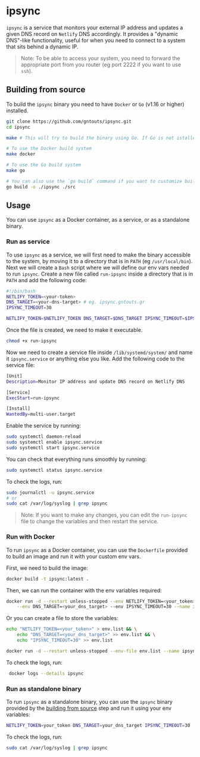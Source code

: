 # ipsync
`ipsync` is a service that monitors your external IP address and updates a given DNS record on `Netlify` DNS accordingly. It provides a "dynamic DNS"-like functionality, useful for when you need to connect to a system that sits behind a dynamic IP.

> Note: To be able to access your system, you need to forward the appropriate port from you router (eg port 2222 if you want to use `ssh`).

## Building from source

To build the `ipsync` binary you need to have `Docker` or `Go` (v1.16 or higher) installed.

```bash
git clone https://github.com/gntouts/ipsync.git
cd ipsync

make # This will try to build the binary using Go. If Go is not istalled it will attempt to build the binary using Docker

# To use the Docker build system
make docker

# To use the Go build system
make go

# You can also use the `go build` command if you want to customize build flags etc
go build -o ./ipsync ./src
```

## Usage 

You can use `ipsync` as a Docker container, as a service, or as a standalone binary.

### Run as service

To use `ipsync` as a service, we will first need to make the binary accessible to the system, by moving it to a directory that is in `PATH` (eg `/usr/local/bin`).
Next we will create a `Bash` script where we will define our env vars needed to run `ipsync`.
Create a new file called `run-ipsync` inside a directory that is in `PATH` and add the following code:

```bash
#!/bin/bash
NETLIFY_TOKEN=<your-token>
DNS_TARGET=<your-dns-target> # eg. ipsync.gntouts.gr
IPSYNC_TIMEOUT=30

NETLIFY_TOKEN=$NETLIFY_TOKEN DNS_TARGET=$DNS_TARGET IPSYNC_TIMEOUT=$IPSYNC_TIMEOUT ipsync
```

Once the file is created, we need to make it executable.

```bash
chmod +x run-ipsync
```

Now we need to create a service file inside `/lib/systemd/system/` and name it `ipsync.service` or anything else you like.
Add the following code to the service file:

```bash
[Unit]
Description=Monitor IP address and update DNS record on Netlify DNS

[Service]
ExecStart=run-ipsync

[Install]
WantedBy=multi-user.target
```

Enable the service by running:

```bash
sudo systemctl daemon-reload
sudo systemctl enable ipsync.service
sudo systemctl start ipsync.service
```

You can check that everything runs smoothly by running:

```bash
sudo systemctl status ipsync.service
```

To check the logs, run:

```bash
sudo journalctl -u ipsync.service
# or
sudo cat /var/log/syslog | grep ipsync
```

> Note: If you want to make any changes, you can edit the `run-ipsync` file to change the variables and then restart the service.


### Run with Docker

To run `ipsync` as a Docker container, you can use the `Dockerfile` provided to build an image and run it with your custom env vars.

First, we need to build the image:

```bash
docker build -t ipsync:latest .
```

Then, we can run the container with the env variables required:

```bash
docker run -d --restart unless-stopped --env NETLIFY_TOKEN=<your_token> \
    --env DNS_TARGET=<your_dns_target> --env IPSYNC_TIMEOUT=30 --name ipsync ipsync:latest
```

Or you can create a file to store the variables:
    
```bash
echo "NETLIFY_TOKEN=<your_token>" > env.list && \
    echo "DNS_TARGET=<your_dns_target>" >> env.list && \
    echo "IPSYNC_TIMEOUT=30" >> env.list

docker run -d --restart unless-stopped --env-file env.list --name ipsync ipsync:latest
```

To check the logs, run:

```bash
 docker logs --details ipsync
 ```

### Run as standalone binary

To run `ipsync` as a standalone binary, you can use the `ipsync` binary provided by the [building from source](#building-from-source) step and run it using your env variables:

```bash
NETLIFY_TOKEN=your_token DNS_TARGET=your_dns_target IPSYNC_TIMEOUT=30 ./bin/ipsync
```

To check the logs, run:

```bash
sudo cat /var/log/syslog | grep ipsync
```
